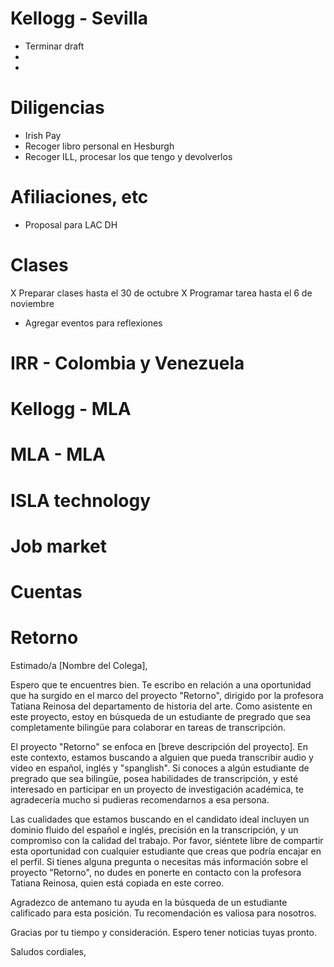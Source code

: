 # Kellogg - Sevilla

- Terminar draft
- 
- 

# Diligencias

- Irish Pay
- Recoger libro personal en Hesburgh
- Recoger ILL, procesar los que tengo y devolverlos

# Afiliaciones, etc
- Proposal para LAC DH

# Clases

X Preparar clases hasta el 30 de octubre
X Programar tarea hasta el 6 de noviembre
- Agregar eventos para reflexiones

# IRR - Colombia y Venezuela

# Kellogg - MLA

# MLA - MLA

# ISLA technology

# Job market



# Cuentas


# Retorno

Estimado/a [Nombre del Colega],

Espero que te encuentres bien. Te escribo en relación a una oportunidad que ha surgido en el marco del proyecto "Retorno", dirigido por la profesora Tatiana Reinosa del departamento de historia del arte. Como asistente en este proyecto, estoy en búsqueda de un estudiante de pregrado que sea completamente bilingüe para colaborar en tareas de transcripción.

El proyecto "Retorno" se enfoca en [breve descripción del proyecto]. En este contexto, estamos buscando a alguien que pueda transcribir audio y video en español, inglés y "spanglish". Si conoces a algún estudiante de pregrado que sea bilingüe, posea habilidades de transcripción, y esté interesado en participar en un proyecto de investigación académica, te agradecería mucho si pudieras recomendarnos a esa persona. 

Las cualidades que estamos buscando en el candidato ideal incluyen un dominio fluido del español e inglés, precisión en la transcripción, y un compromiso con la calidad del trabajo. Por favor, siéntete libre de compartir esta oportunidad con cualquier estudiante que creas que podría encajar en el perfil. Si tienes alguna pregunta o necesitas más información sobre el proyecto "Retorno", no dudes en ponerte en contacto con la profesora Tatiana Reinosa, quien está copiada en este correo.

Agradezco de antemano tu ayuda en la búsqueda de un estudiante calificado para esta posición. Tu recomendación es valiosa para nosotros.

Gracias por tu tiempo y consideración. Espero tener noticias tuyas pronto.

Saludos cordiales,
